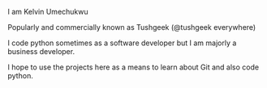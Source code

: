 I am Kelvin Umechukwu

Popularly and commercially known as Tushgeek (@tushgeek everywhere)

I code python sometimes as a software developer but I am majorly a business developer.

I hope to use the projects here as a means to learn about Git and also code python. 
